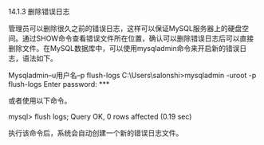 #### 
  14.1.3 删除错误日志


管理员可以删除很久之前的错误日志，这样可以保证MySQL服务器上的硬盘空间。通过SHOW命令查看错误文件所在位置，确认可以删除错误日志后可以直接删除文件。在MySQL数据库中，可以使用mysqladmin命令来开启新的错误日志，语法如下。

&#13;
    Mysqladmin–u用户名–p flush-logs&#13;
    C:\Users\salonshi>mysqladmin -uroot -p flush-logs&#13;
    Enter password: ***&#13;

或者使用以下命令。

&#13;
    mysql> flush logs;&#13;
    Query OK, 0 rows affected (0.19 sec)&#13;

执行该命令后，系统会自动创建一个新的错误日志文件。

